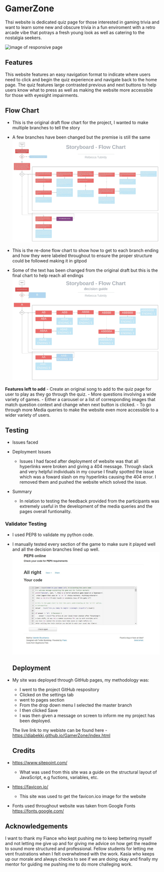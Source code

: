 # GamerZone
Thsi website is dedicated quiz page for those interested in gaming trivia and want to learn some new and obscure trivia in a fun enviroment with a retro arcade vibe that potrays a fresh young look as well as catering to the nostalgia seekers.

![image of responsive page](assets/images/AmIResponsive.JPG)

## Features
This website features an easy navigation format to indicate where users need to click and begin the quiz experience and navigate back to the home page.
The quiz features large contrasted previous and next buttons to help users know what to press as well as making the website more accessible for those with eyesight impairments.

## Flow Chart 
- This is the original draft flow chart for the project, I wanted to make multiple branches to tell the story
- A few branches have been changed but the premise is still the same 
![image of text flow chart for project](static/images-for-python-readme/flow-chart-for-text.jpeg) 

- This is the re-done flow chart to show how to get to each branch ending and how they were labeled throughout to ensure the proper structure could be followed making it in gitpod
- Some of the text has been changed from the original draft but this is the final chart to help reach all endings 
![image of text flow chart for project](static/images-for-python-readme/flow-chart-for-decisions-guide.jpeg) 

 **Features left to add**
    - Create an original song to add to the quiz page for user to play as they go through the quiz.
    - More questions involving a wide variety of games.
    - Either a carousel or a list of corresponding images that match question context and change when next button is clicked.
    - To go through more Media queries to make the website even more accessible to a wider variety of users.

 ## Testing
- Issues faced

- Deployment Issues
    - Issues I had faced after deployment of website was that all hyperlinks were broken and giving a 404 message.
    Through slack and very helpful individuals in my course I finally spotted the issue which was a foward slash on my hyperlinks causing the 404 error. I removed them and pushed the website which solved the issue.

- Summary
    - In relation to testing the feedback provided from the participants was extremely useful in the development of the media queries and the pages overall funtionality. 


### Validator Testing 
- I used PEP8 to validate my python code.
- I manually tested every section of the game to make sure it played well
  and all the decision branches lined up well. 
  ![image of PEP8 validation test for my project](static/images-for-python-readme/python-project-validation-image.JPG)
    



  ## Deployment 

- My site was deployed through GitHub pages, my methodology was:
  - I went to the project GitHub respository 
  - Clicked on the settings tab
  - went to pages section
  - From the drop down menu I selected the master branch 
  - I then clicked Save
  - I was then given a message on screen to inform me my project has been deployed.

  The live link to my webiste can be found here - https://diabekki.github.io/GamerZone/index.html

  ## Credits

- https://www.sitepoint.com/ 
    - What was used from this site was a guide on the structural layout of JavaScript, e.g fuctions, variables, etc.
- https://favicon.io/
    - This site was used to get the favicon.ico image for the website
- Fonts used throughout website was taken from Google Fonts https://fonts.google.com/

## Acknowledgements

I want to thank my Fiance who kept pushing me to keep bettering myself and not letting me give up and for giving me advice on how get the readme to sound more structured and professional.
Fellow students for letting me vent frustrations when I felt overwhelmed with the work.
Kasia who keeps up our morale and always checks to see if we are doing okay and finally my mentor for guiding me pushing me to do more challeging work.





